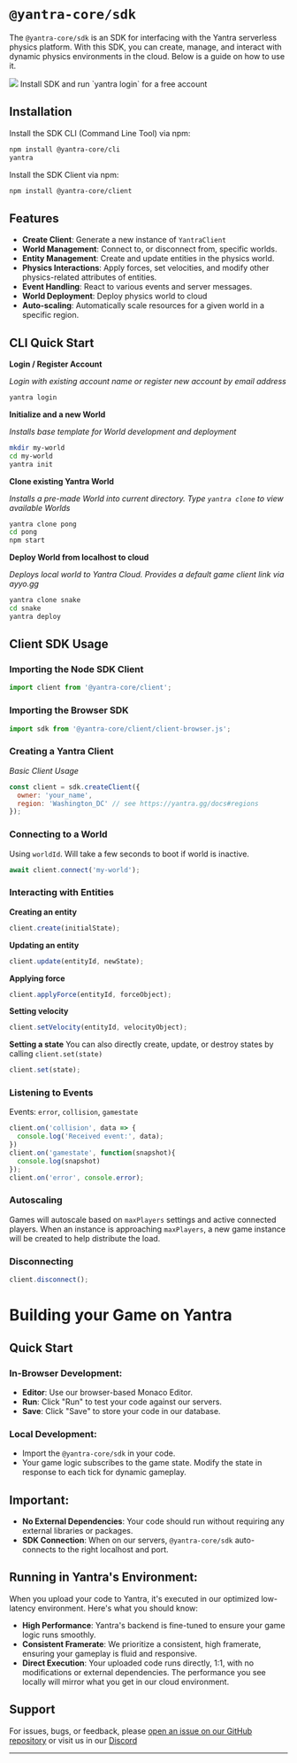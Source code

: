 # `@yantra-core/sdk`

The `@yantra-core/sdk` is an SDK for interfacing with the Yantra serverless physics platform. With this SDK, you can create, manage, and interact with dynamic physics environments in the cloud. Below is a guide on how to use it.

<img src="https://yantra.gg/img/yantra-logo-med.png"/>
Install SDK and run `yantra login` for a free account

## Installation

Install the SDK CLI (Command Line Tool) via npm:

```bash
npm install @yantra-core/cli
yantra
```

Install the SDK Client via npm:

```bash
npm install @yantra-core/client
```

## Features

- **Create Client**: Generate a new instance of `YantraClient`
- **World Management**: Connect to, or disconnect from, specific worlds.
- **Entity Management**: Create and update entities in the physics world.
- **Physics Interactions**: Apply forces, set velocities, and modify other physics-related attributes of entities.
- **Event Handling**: React to various events and server messages.
- **World Deployment**: Deploy physics world to cloud
- **Auto-scaling**: Automatically scale resources for a given world in a specific region.


## CLI Quick Start

**Login / Register Account**

*Login with existing account name or register new account by email address*
```bash
yantra login
```

**Initialize and a new World**

*Installs base template for World development and deployment*
```bash
mkdir my-world
cd my-world
yantra init
```

**Clone existing Yantra World**

*Installs a pre-made World into current directory. Type `yantra clone` to view available Worlds*
```bash
yantra clone pong
cd pong
npm start
```

**Deploy World from localhost to cloud**

*Deploys local world to Yantra Cloud. Provides a default game client link via ayyo.gg*
```bash
yantra clone snake
cd snake
yantra deploy
```

## Client SDK Usage

### Importing the Node SDK Client

```javascript
import client from '@yantra-core/client';
```

### Importing the Browser SDK

```javascript
import sdk from '@yantra-core/client/client-browser.js';
```

### Creating a Yantra Client
*Basic Client Usage*
```javascript
const client = sdk.createClient({
  owner: 'your_name',
  region: 'Washington_DC' // see https://yantra.gg/docs#regions
});
```

### Connecting to a World

Using `worldId`. Will take a few seconds to boot if world is inactive.

```javascript
await client.connect('my-world');
```


### Interacting with Entities

**Creating an entity**

```javascript
client.create(initialState);
```

**Updating an entity**

```javascript
client.update(entityId, newState);
```

**Applying force**

```javascript
client.applyForce(entityId, forceObject);
```

**Setting velocity**

```javascript
client.setVelocity(entityId, velocityObject);
```

**Setting a state**
You can also directly create, update, or destroy states by calling `client.set(state)`

```javascript
client.set(state);
```

### Listening to Events

Events: `error`, `collision`, `gamestate`

```javascript
client.on('collision', data => {
  console.log('Received event:', data);
})
client.on('gamestate', function(snapshot){
  console.log(snapshot)
});
client.on('error', console.error);
```

### Autoscaling

Games will autoscale based on `maxPlayers` settings and active connected players. When an instance is approaching `maxPlayers`, a new game instance will be created to help distribute the load.

### Disconnecting

```javascript
client.disconnect();
```

# Building your Game on Yantra

## Quick Start

### In-Browser Development:
- **Editor**: Use our browser-based Monaco Editor.
- **Run**: Click "Run" to test your code against our servers.
- **Save**: Click "Save" to store your code in our database.

### Local Development:
- Import the `@yantra-core/sdk` in your code.
- Your game logic subscribes to the game state. Modify the state in response to each tick for dynamic gameplay.

## Important:

- **No External Dependencies**: Your code should run without requiring any external libraries or packages.
- **SDK Connection**: When on our servers, `@yantra-core/sdk` auto-connects to the right localhost and port.


## Running in Yantra's Environment:

When you upload your code to Yantra, it's executed in our optimized low-latency environment. Here's what you should know:

- **High Performance**: Yantra's backend is fine-tuned to ensure your game logic runs smoothly.
- **Consistent Framerate**: We prioritize a consistent, high framerate, ensuring your gameplay is fluid and responsive.
- **Direct Execution**: Your uploaded code runs directly, 1:1, with no modifications or external dependencies. The performance you see locally will mirror what you get in our cloud environment.



## Support

For issues, bugs, or feedback, please [open an issue on our GitHub repository](https://github.com/yantra-core/sdk) or visit us in our [Discord](https://discord.gg/MWyfw5xVHH)

---
